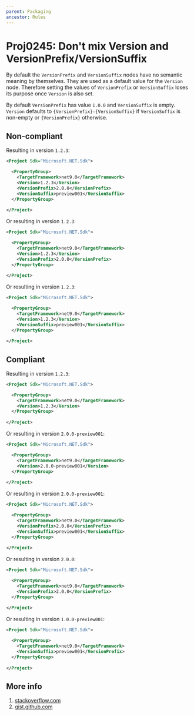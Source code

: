 ```yaml
---
parent: Packaging
ancestor: Rules
---
```


# Proj0245: Don't mix Version and VersionPrefix/VersionSuffix
By default the `VersionPrefix` and `VersionSuffix` nodes have no semantic meaning by themselves.
They are used as a default value for the `Version` node.
Therefore setting the values of `VersionPrefix` or `VersionSuffix` loses its purpose once
`Version` is also set.

By default `VersionPrefix` has value `1.0.0` and `VersionSuffix` is empty.
`Version` defaults to `{VersionPrefix}-{VersionSuffix}` if `VersionSuffix` is non-empty
or `{VersionPrefix}` otherwise.

## Non-compliant
Resulting in version `1.2.3`:

``` xml
<Project Sdk="Microsoft.NET.Sdk">

  <PropertyGroup>
    <TargetFramework>net9.0</TargetFramework>
    <Version>1.2.3</Version>
    <VersionPrefix>2.0.0</VersionPrefix>
    <VersionSuffix>preview001</VersionSuffix>
  </PropertyGroup>
  
</Project>
```

Or resulting in version `1.2.3`:

``` xml
<Project Sdk="Microsoft.NET.Sdk">

  <PropertyGroup>
    <TargetFramework>net9.0</TargetFramework>
    <Version>1.2.3</Version>
    <VersionPrefix>2.0.0</VersionPrefix>
  </PropertyGroup>
  
</Project>
```

Or resulting in version `1.2.3`:

``` xml
<Project Sdk="Microsoft.NET.Sdk">

  <PropertyGroup>
    <TargetFramework>net9.0</TargetFramework>
    <Version>1.2.3</Version>
    <VersionSuffix>preview001</VersionSuffix>
  </PropertyGroup>
  
</Project>
```

## Compliant

Resulting in version `1.2.3`:

``` xml
<Project Sdk="Microsoft.NET.Sdk">

  <PropertyGroup>
    <TargetFramework>net9.0</TargetFramework>
    <Version>1.2.3</Version>
  </PropertyGroup>
  
</Project>
```

Or resulting in version `2.0.0-preview001`:

``` xml
<Project Sdk="Microsoft.NET.Sdk">

  <PropertyGroup>
    <TargetFramework>net9.0</TargetFramework>
    <Version>2.0.0-preview001</Version>
  </PropertyGroup>
  
</Project>
```

Or resulting in version `2.0.0-preview001`:

``` xml
<Project Sdk="Microsoft.NET.Sdk">

  <PropertyGroup>
    <TargetFramework>net9.0</TargetFramework>
    <VersionPrefix>2.0.0</VersionPrefix>
    <VersionSuffix>preview001</VersionSuffix>
  </PropertyGroup>
  
</Project>
```

Or resulting in version `2.0.0`:

``` xml
<Project Sdk="Microsoft.NET.Sdk">

  <PropertyGroup>
    <TargetFramework>net9.0</TargetFramework>
    <VersionPrefix>2.0.0</VersionPrefix>
  </PropertyGroup>
  
</Project>
```

Or resulting in version `1.0.0-preview001`:

``` xml
<Project Sdk="Microsoft.NET.Sdk">

  <PropertyGroup>
    <TargetFramework>net9.0</TargetFramework>
    <VersionSuffix>preview001</VersionPrefix>
  </PropertyGroup>
  
</Project>
```

## More info
1. [stackoverflow.com](https://stackoverflow.com/questions/43274254/setting-the-version-number-for-net-core-projects-csproj-not-json-projects)
2. [gist.github.com](https://gist.github.com/jonlabelle/34993ee032c26420a0943b1c9d106cdc)
